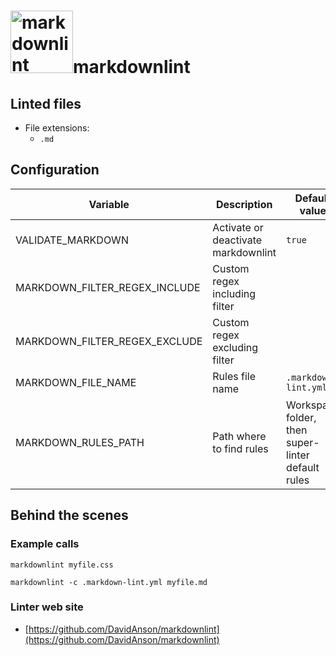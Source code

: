 <!-- markdownlint-disable MD033 MD041 -->
<!-- Generated by .automation/build.py, please do not update manually -->
# <a href="https://github.com/DavidAnson/markdownlint" target="blank" title="Visit linter Web Site"><img src="https://davidanson.gallerycdn.vsassets.io/extensions/davidanson/vscode-markdownlint/0.37.1/1601748708034/Microsoft.VisualStudio.Services.Icons.Default" alt="markdownlint" height="100px"></a>markdownlint
## Linted files

- File extensions:
  - `.md`
## Configuration

| Variable | Description | Default value |
| ----------------- | -------------- | -------------- |
| VALIDATE_MARKDOWN | Activate or deactivate markdownlint | `true` |
| MARKDOWN_FILTER_REGEX_INCLUDE | Custom regex including filter |  |
| MARKDOWN_FILTER_REGEX_EXCLUDE | Custom regex excluding filter |  |
| MARKDOWN_FILE_NAME | Rules file name | `.markdown-lint.yml` |
| MARKDOWN_RULES_PATH | Path where to find rules | Workspace folder, then super-linter default rules |

## Behind the scenes

### Example calls

```shell
markdownlint myfile.css
```

```shell
markdownlint -c .markdown-lint.yml myfile.md
```

### Linter web site
- [https://github.com/DavidAnson/markdownlint](https://github.com/DavidAnson/markdownlint)

